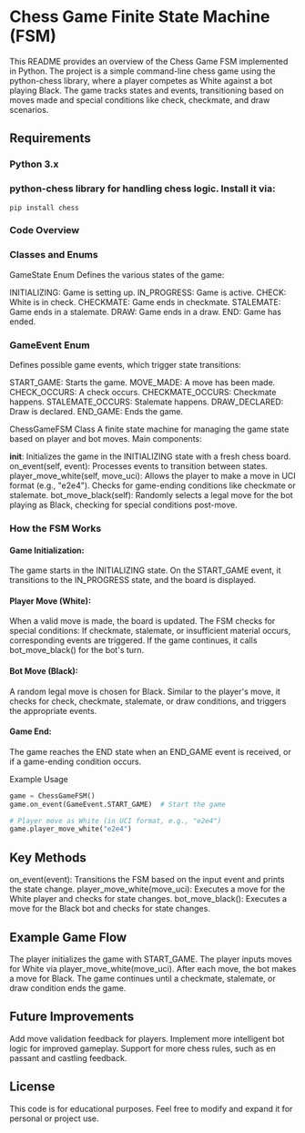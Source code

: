 # Chess Game Finite State Machine (FSM)
This README provides an overview of the Chess Game FSM implemented in Python. The project is a simple command-line chess game using the python-chess library, where a player competes as White against a bot playing Black. The game tracks states and events, transitioning based on moves made and special conditions like check, checkmate, and draw scenarios.

## Requirements
### Python 3.x
### python-chess library for handling chess logic. Install it via:
```
pip install chess
```
### Code Overview
### Classes and Enums

GameState Enum
Defines the various states of the game:

INITIALIZING: Game is setting up.
IN_PROGRESS: Game is active.
CHECK: White is in check.
CHECKMATE: Game ends in checkmate.
STALEMATE: Game ends in a stalemate.
DRAW: Game ends in a draw.
END: Game has ended.

### GameEvent Enum
Defines possible game events, which trigger state transitions:

START_GAME: Starts the game.
MOVE_MADE: A move has been made.
CHECK_OCCURS: A check occurs.
CHECKMATE_OCCURS: Checkmate happens.
STALEMATE_OCCURS: Stalemate happens.
DRAW_DECLARED: Draw is declared.
END_GAME: Ends the game.

ChessGameFSM Class
A finite state machine for managing the game state based on player and bot moves. Main components:

__init__: Initializes the game in the INITIALIZING state with a fresh chess board.
on_event(self, event): Processes events to transition between states.
player_move_white(self, move_uci): Allows the player to make a move in UCI format (e.g., "e2e4"). Checks for game-ending conditions like checkmate or stalemate.
bot_move_black(self): Randomly selects a legal move for the bot playing as Black, checking for special conditions post-move.

### How the FSM Works
#### Game Initialization:

The game starts in the INITIALIZING state.
On the START_GAME event, it transitions to the IN_PROGRESS state, and the board is displayed.

#### Player Move (White):

When a valid move is made, the board is updated.
The FSM checks for special conditions:
If checkmate, stalemate, or insufficient material occurs, corresponding events are triggered.
If the game continues, it calls bot_move_black() for the bot's turn.

#### Bot Move (Black):

A random legal move is chosen for Black.
Similar to the player's move, it checks for check, checkmate, stalemate, or draw conditions, and triggers the appropriate events.

#### Game End:

The game reaches the END state when an END_GAME event is received, or if a game-ending condition occurs.


Example Usage
```python
game = ChessGameFSM()
game.on_event(GameEvent.START_GAME)  # Start the game

# Player move as White (in UCI format, e.g., "e2e4")
game.player_move_white("e2e4")
```
## Key Methods
on_event(event): Transitions the FSM based on the input event and prints the state change.
player_move_white(move_uci): Executes a move for the White player and checks for state changes.
bot_move_black(): Executes a move for the Black bot and checks for state changes.

## Example Game Flow
The player initializes the game with START_GAME.
The player inputs moves for White via player_move_white(move_uci).
After each move, the bot makes a move for Black.
The game continues until a checkmate, stalemate, or draw condition ends the game.

## Future Improvements
Add move validation feedback for players.
Implement more intelligent bot logic for improved gameplay.
Support for more chess rules, such as en passant and castling feedback.

## License
This code is for educational purposes. Feel free to modify and expand it for personal or project use.






